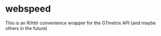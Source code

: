 # webspeed
This is an R/httr convenience wrapper for the GTmetrix API (and maybe others in the future)
